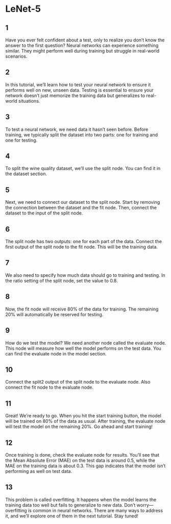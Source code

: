 # LeNet-5

## 1

Have you ever felt confident about a test, only to realize you don’t know the answer to the first question?
Neural networks can experience something similar. They might perform well during training but struggle in real-world scenarios.

## 2

In this tutorial, we’ll learn how to test your neural network to ensure it performs well on new, unseen data.
Testing is essential to ensure your network doesn’t just memorize the training data but generalizes to real-world situations.

## 3

To test a neural network, we need data it hasn’t seen before.
Before training, we typically split the dataset into two parts: one for training and one for testing.

## 4

To split the wine quality dataset, we’ll use the split node. You can find it in the dataset section.

## 5

Next, we need to connect our dataset to the split node.
Start by removing the connection between the dataset and the fit node. Then, connect the dataset to the input of the split node.

## 6

The split node has two outputs: one for each part of the data.
Connect the first output of the split node to the fit node. This will be the training data.

## 7

We also need to specify how much data should go to training and testing.
In the ratio setting of the split node, set the value to 0.8.

## 8

Now, the fit node will receive 80% of the data for training. The remaining 20% will automatically be reserved for testing.

## 9

How do we test the model? We need another node called the evaluate node.
This node will measure how well the model performs on the test data. You can find the evaluate node in the model section.

## 10

Connect the split2 output of the split node to the evaluate node. Also connect the fit node to the evaluate node.

## 11

Great! We’re ready to go. When you hit the start training button, the model will be trained on 80% of the data as usual.
After training, the evaluate node will test the model on the remaining 20%. Go ahead and start training!

## 12

Once training is done, check the evaluate node for results. You’ll see that the Mean Absolute Error (MAE) on the test data
is around 0.5, while the MAE on the training data is about 0.3. This gap indicates that the model isn’t performing as well on test data.

## 13

This problem is called overfitting. It happens when the model learns the training data too well but fails to generalize to new data.
Don’t worry—overfitting is common in neural networks. There are many ways to address it, and we’ll explore one of them in the next tutorial. Stay tuned!
